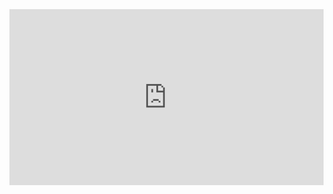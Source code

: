 <html lang="en">
  <head>
  <title>Hello world</title>
  <link rel="stylesheet" href="styles.css"> 
  </head>
  <body>
<iframe class="back" width="560" height="315" src="https://www.youtube.com/embed/PlFo3GRaLhM?si=6TjpLxYNVccXMFi2?autoplay=1&loop=1&" frameborder="0" allow="accelerometer; autoplay; clipboard-write; encrypted-media; gyroscope; picture-in-picture; web-share" referrerpolicy="strict-origin-when-cross-origin"  autoplay="1" allowfullscreen>
</iframe>
  </body>
</html>





